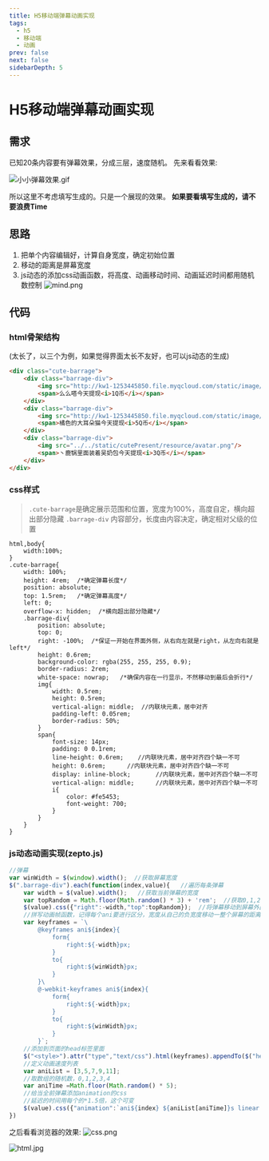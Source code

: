 ```yaml
---
title: H5移动端弹幕动画实现
tags: 
  - h5
  - 移动端
  - 动画
prev: false
next: false
sidebarDepth: 5
---
```

# H5移动端弹幕动画实现

## 需求
已知20条内容要有弹幕效果，分成三层，速度随机。
先来看看效果:

![小小弹幕效果.gif](https://user-gold-cdn.xitu.io/2018/8/22/16560de464f0183e?w=272&h=129&f=gif&s=851057)

所以这里不考虑填写生成的。只是一个展现的效果。
**如果要看填写生成的，请不要浪费Time**

## 思路
1. 把单个内容编辑好，计算自身宽度，确定初始位置
2. 移动的距离是屏幕宽度
3. js动态的添加css动画函数，将高度、动画移动时间、动画延迟时间都用随机数控制
![mind.png](https://user-gold-cdn.xitu.io/2018/8/22/16560de464bb64b5?w=993&h=543&f=png&s=11584)



## 代码
### html骨架结构
(太长了，以三个为例，如果觉得界面太长不友好，也可以js动态的生成)
```html
<div class="cute-barrage">
	<div class="barrage-div">
		<img src="http://kw1-1253445850.file.myqcloud.com/static/image/stimg_7656dc02eb1cd13adbacbdd2695dc3a8.jpg"/>
		<span>么么嗒今天提现<i>1Q币</i></span>
	</div>
	<div class="barrage-div">
		<img src="http://kw1-1253445850.file.myqcloud.com/static/image/stimg_632fecdcb52417cb8ab89fa283e07281.jpg"/>
		<span>橘色的大耳朵猫今天提现<i>5Q币</i></span>
	</div>
	<div class="barrage-div">
		<img src="../../static/cutePresent/resource/avatar.png"/>
		<span>丶鹿锅里面装着吴奶包今天提现<i>3Q币</i></span>
	</div>
</div>		
```

### css样式

>`.cute-barrage`是确定展示范围和位置，宽度为100%，高度自定，横向超出部分隐藏
>`.barrage-div` 内容部分，长度由内容决定，确定相对父级的位置
```less
html,body{
    width:100%;
}
.cute-barrage{
    width: 100%;
    height: 4rem;  /*确定弹幕长度*/
    position: absolute;
    top: 1.5rem;   /*确定弹幕高度*/
    left: 0;
    overflow-x: hidden;  /*横向超出部分隐藏*/
    .barrage-div{
        position: absolute;
        top: 0;
        right: -100%;  /*保证一开始在界面外侧，从右向左就是right，从左向右就是left*/
        height: 0.6rem;
        background-color: rgba(255, 255, 255, 0.9);
        border-radius: 2rem;
        white-space: nowrap;   /*确保内容在一行显示，不然移动到最后会折行*/
        img{
            width: 0.5rem;
            height: 0.5rem;
            vertical-align: middle;  //内联块元素，居中对齐
            padding-left: 0.05rem;
            border-radius: 50%;
        }
        span{
            font-size: 14px;
            padding: 0 0.1rem;
            line-height: 0.6rem;    //内联块元素，居中对齐四个缺一不可
            height: 0.6rem;      //内联块元素，居中对齐四个缺一不可
            display: inline-block;       //内联块元素，居中对齐四个缺一不可
            vertical-align: middle;      //内联块元素，居中对齐四个缺一不可
            i{
                color: #fe5453;
                font-weight: 700;
            }
        }
    }
}
```
### js动态动画实现(zepto.js)
```js
//弹幕
var winWidth = $(window).width();  //获取屏幕宽度
$(".barrage-div").each(function(index,value){   //遍历每条弹幕
    var width = $(value).width();   //获取当前弹幕的宽度
    var topRandom = Math.floor(Math.random() * 3) + 'rem';  //获取0,1,2的随机数  可根据情况改变
    $(value).css({"right":-width,"top":topRandom});  //将弹幕移动到屏幕外面，正好超出的位置
    //拼写动画帧函数，记得每个ani要进行区分，宽度从自己的负宽度移动一整个屏幕的距离    
    var keyframes = `\    
        @keyframes ani${index}{   
            form{
                right:${-width}px;
            }
            to{
                right:${winWidth}px;
            }
        }\    
        @-webkit-keyframes ani${index}{
            form{
                right:${-width}px;
            }
            to{
                right:${winWidth}px;
            }
        }`;      
    //添加到页面的head标签里面
    $("<style>").attr("type","text/css").html(keyframes).appendTo($("head"));      
    //定义动画速度列表
    var aniList = [3,5,7,9,11];
    //取数组的随机数，0,1,2,3,4
    var aniTime =Math.floor(Math.random() * 5);
    //给当全前弹幕添加animation的css
    //延迟的时间用每个的*1.5倍，这个可变
    $(value).css({"animation":`ani${index} ${aniList[aniTime]}s linear ${index * 1.5}s`,"-webkit-animation":`ani${index} ${aniList[aniTime]}s linear ${index * 1.5}s`});
})
```
之后看看浏览器的效果:
![css.png](https://user-gold-cdn.xitu.io/2018/8/22/16560de465176e8d?w=394&h=418&f=jpeg&s=21056)

![html.jpg](https://user-gold-cdn.xitu.io/2018/8/22/16560de465225c27?w=854&h=449&f=jpeg&s=126903)


<Vssue :options="{ locale: 'zh' }"/>